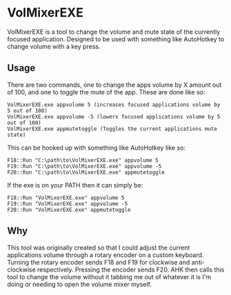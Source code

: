 # VolMixerEXE

VolMixerEXE is a tool to change the volume and mute state of the currently focused application. Designed to be used with something like AutoHotkey to change volume with a key press. 

## Usage

There are two commands, one to change the apps volume by X amount out of 100, and one to toggle the mute of the app. These are done like so:

```
VolMixerEXE.exe appvolume 5 (increases focused applications volume by 5 out of 100)
VolMixerEXE.exe appvolume -5 (lowers focused applications volume by 5 out of 100)
VolMixerEXE.exe appmutetoggle (Toggles the current applications mute state)
```

This can be hooked up with something like AutoHotkey like so: 

```
F18::Run "C:\path\to\VolMixerEXE.exe" appvolume 5
F19::Run "C:\path\to\VolMixerEXE.exe" appvolume -5
F20::Run "C:\path\to\VolMixerEXE.exe" appmutetoggle
```

If the exe is on your PATH then it can simply be:

```
F18::Run "VolMixerEXE.exe" appvolume 5
F19::Run "VolMixerEXE.exe" appvolume -5
F20::Run "VolMixerEXE.exe" appmutetoggle
```

## Why

This tool was originally created so that I could adjust the current applications volume through a rotary encoder on a custom keyboard. Turning the rotary encoder sends F18 and F19 for clockwise and anti-clockwise respectively. Pressing the encoder sends F20. AHK then calls this tool to change the volume without it tabbing me out of whatever it is I'm doing or needing to open the volume mixer myself.
